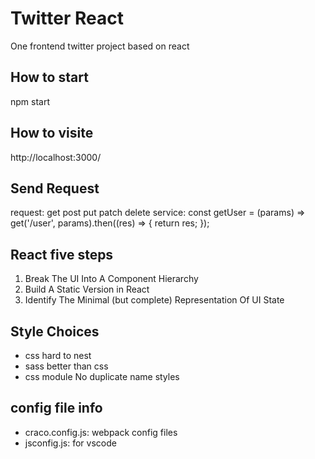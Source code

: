 # Twitter React
One frontend twitter project based on react

## How to start
npm start

## How to visite
http://localhost:3000/

## Send Request
request: get post put patch delete
service: const getUser = (params) => get('/user', params).then((res) => {
  return res;
});

## React five steps
1. Break The UI Into A Component Hierarchy
2. Build A Static Version in React
3. Identify The Minimal (but complete) Representation Of UI State

## Style Choices
- css hard to nest
- sass better than css
- css module No duplicate name styles

## config file info
- craco.config.js: webpack config files
- jsconfig.js: for vscode